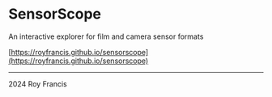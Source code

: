 # SensorScope

An interactive explorer for film and camera sensor formats

[https://royfrancis.github.io/sensorscope](https://royfrancis.github.io/sensorscope)

---

2024 Roy Francis

